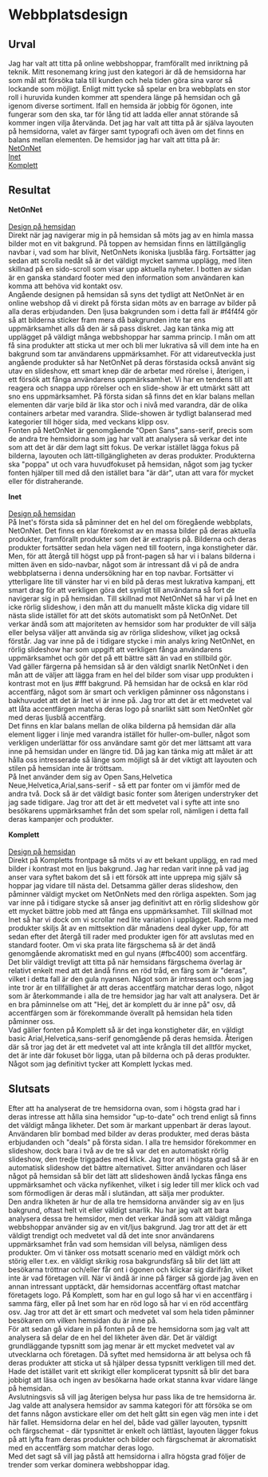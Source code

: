 ---
---
Webbplatsdesign
=========================
Urval
-----------------------
Jag har valt att titta på online webbshoppar, framförallt med inriktning på teknik. Mitt resonemang kring just den kategori är då de hemsidorna har som mål att försöka tala till kunden och hela tiden göra sina varor så lockande som möjligt. Enligt mitt tycke så spelar en bra webbplats en stor roll i huruvida kunden kommer att spendera länge på hemsidan och gå igenom diverse sortiment. Ifall en hemsida är jobbig för ögonen, inte fungerar som den ska, tar för lång tid att ladda eller annat störande så kommer ingen vilja återvända. Det jag har valt att titta på är själva layouten på hemsidorna, valet av färger samt typografi och även om det finns en balans mellan elementen.
De hemsidor jag har valt att titta på är: <br>
[NetOnNet](https://www.netonnet.se/) <br>
[Inet](https://www.inet.se/) <br>
[Komplett](https://www.komplett.se/)

Resultat
-----------------------
<b>NetOnNet</b><br>
<br>
<u>Design på hemsidan</u><br>
Direkt när jag navigerar mig in på hemsidan så möts jag av en himla massa bilder mot en vit bakgrund. På toppen av hemsidan finns en lättillgänglig navbar i, vad som har blivit, NetOnNets ikoniska ljusblåa färg. Fortsätter jag sedan att scrolla nedåt så är det väldigt mycket samma upplägg, med liten skillnad på en sido-scroll som visar upp aktuella nyheter. I botten av sidan är en ganska standard footer med den information som användaren kan komma att behöva vid kontakt osv. <br>
Angående designen på hemsidan så syns det tydligt att NetOnNet är en online webshop då vi direkt på första sidan möts av en barrage av bilder på alla deras erbjudanden. Den ljusa bakgrunden som i detta fall är #f4f4f4 gör så att bilderna sticker fram mera då bakgrunden inte tar ens uppmärksamhet alls då den är så pass diskret. Jag kan tänka mig att upplägget på väldigt många webbshoppar har samma princip. I mån om att få sina produkter att sticka ut mer och bli mer lukrativa så vill dem inte ha en bakgrund som tar användarens uppmärksamhet. För att vidareutveckla just angående produkter så har NetOnNet på deras förstasida också använt sig utav en slideshow, ett smart knep där de arbetar med rörelse i, återigen, i ett försök att fånga användarens uppmärksamhet. Vi har en tendens till att reagera och snappa upp rörelser och en slide-show är ett utmärkt sätt att sno ens uppmärksamhet. På första sidan så finns det en klar balans mellan elementen där varje bild är lika stor och i nivå med varandra, där de olika containers arbetar med varandra. Slide-showen är tydligt balanserad med kategorier till höger sida, med veckans klipp osv.<br>
Fonten på NetOnNet är genomgående "Open Sans",sans-serif, precis som de andra tre hemsidorna som jag har valt att analysera så verkar det inte som att det är där dem lagt sitt fokus. De verkar istället lägga fokus på bilderna, layouten och lätt-tillgängligheten av deras produkter. Produkterna ska "poppa" ut och vara huvudfokuset på hemsidan, något som jag tycker fonten hjälper till med då den istället bara "är där", utan att vara för mycket eller för distraherande.

<b>Inet</b><br>
<br>
<u>Design på hemsidan</u><br>
På Inet's första sida så påminner det en hel del om föregående webbplats, NetOnNet. Det finns en klar förekomst av en massa bilder på deras aktuella produkter, framförallt produkter som det är extrapris på. Bilderna och deras produkter fortsätter sedan hela vägen ned till footern, inga konstigheter där. Men, för att återgå till högst upp på front-pagen så har vi i balans bilderna i mitten även en sido-navbar, något som är intressant då vi på de andra webbplatserna i denna undersökning har en top navbar. Fortsätter vi ytterligare lite till vänster har vi en bild på deras mest lukrativa kampanj, ett smart drag för att verkligen göra det synligt till användarna så fort de navigerar sig in på hemsidan. Till skillnad mot NetOnNet så har vi på Inet en icke rörlig slideshow, i den mån att du manuellt måste klicka dig vidare till nästa slide istället för att det sköts automatiskt som på NetOnNet. Det verkar ändå som att majoriteten av hemsidor som har produkter de vill sälja eller belysa väljer att använda sig av rörliga slideshow, vilket jag också förstår. Jag var inne på de i tidigare stycke i min analys kring NetOnNet, en rörlig slideshow har som uppgift att verkligen fånga användarens uppmärksamhet och gör det på ett bättre sätt än vad en stillbild gör. <br>
Vad gäller färgerna på hemsidan så är den väldigt snarlik NetOnNet i den mån att de väljer att lägga fram en hel del bilder som visar upp produkten i kontrast mot en ljus #fff bakgrund. På hemsidan har de också en klar röd accentfärg, något som är smart och verkligen påminner oss någonstans i bakhuvudet att det är Inet vi är inne på. Jag tror att det är ett medvetet val att låta accentfärgen matcha deras logo på snarlikt sätt som NetOnNet gör med deras ljusblå accentfärg.<br>
Det finns en klar balans mellan de olika bilderna på hemsidan där alla element ligger i linje med varandra istället för huller-om-buller, något som verkligen underlättar för oss användare samt gör det mer lättsamt att vara inne på hemsidan under en längre tid. Då jag kan tänka mig att målet är att hålla oss intresserade så länge som möjligt så är det viktigt att layouten och stilen på hemsidan inte är tröttsam.<br>
På Inet använder dem sig av Open Sans,Helvetica Neue,Helvetica,Arial,sans-serif - så ett par fonter om vi jämför med de andra två. Dock så är det väldigt basic fonter som återigen understryker det jag sade tidigare. Jag tror att det är ett medvetet val i syfte att inte sno besökarens uppmärksamhet från det som spelar roll, nämligen i detta fall deras kampanjer och produkter.

<b>Komplett</b><br>
<br>
<u>Design på hemsidan</u><br>
Direkt på Kompletts frontpage så möts vi av ett bekant upplägg, en rad med bilder i kontrast mot en ljus bakgrund. Jag har redan varit inne på vad jag anser vara syftet bakom det så i ett försök att inte upprepa mig själv så hoppar jag vidare till nästa del. Detsamma gäller deras slideshow, den påminner väldigt mycket om NetOnNets med den rörliga aspekten. Som jag var inne på i tidigare stycke så anser jag definitivt att en rörlig slideshow gör ett mycket bättre jobb med att fånga ens uppmärksamhet. Till skillnad mot Inet så har vi dock om vi scrollar ned lite variation i upplägget. Raderna med produkter skiljs åt av en mittsektion där månadens deal dyker upp, för att sedan efter det återgå till rader med produkter igen för att avslutas med en standard footer.
Om vi ska prata lite färgschema så är det ändå genomgående akromatiskt med en gul nyans (#fbc400) som accentfärg. Det blir väldigt trevligt att titta på när hemsidans färgschema överlag är relativt enkelt med att det ändå finns en röd tråd, en färg som är "deras", vilket i detta fall är den gula nyansen. Något som är intressant och som jag inte tror är en tillfällighet är att deras accentfärg matchar deras logo, något som är återkommande i alla de tre hemsidor jag har valt att analysera. Det är en bra påminnelse om att "Hej, det är komplett du är inne på" osv, då accentfärgen som är förekommande överallt på hemsidan hela tiden påminner oss.<br>
Vad gäller fonten på Komplett så är det inga konstigheter där, en väldigt basic Arial,Helvetica,sans-serif genomgående på deras hemsida. Återigen där så tror jag det är ett medvetet val att inte krångla till det alltför mycket, det är inte där fokuset bör ligga, utan på bilderna och på deras produkter. Något som jag definitivt tycker att Komplett lyckas med.

Slutsats
-----------------------
Efter att ha analyserat de tre hemsidorna ovan, som i högsta grad har i deras intresse att hålla sina hemsidor "up-to-date" och trend enligt så finns det väldigt många likheter. Det som är markant uppenbart är deras layout. Användaren blir bombad med bilder av deras produkter, med deras bästa erbjudanden och "deals" på första sidan. I alla tre hemsidor förekommer en slideshow, dock bara i två av de tre så var det en automatiskt rörlig slideshow, den tredje triggades med klick. Jag tror att i högsta grad så är en automatisk slideshow det bättre alternativet. Sitter användaren och läser något på hemsidan så blir det lätt att slideshowen ändå lyckas fånga ens uppmärksamhet och väcka nyfikenhet, vilket i sig leder till mer klick och vad som förmodligen är deras mål i slutändan, att sälja mer produkter. <br>
Den andra likheten är hur de alla tre hemsidorna använder sig av en ljus bakgrund, oftast helt vit eller väldigt snarlik. Nu har jag valt att bara analysera dessa tre hemsidor, men det verkar ändå som att väldigt många webbshoppar använder sig av en vit/ljus bakgrund. Jag tror att det är ett väldigt trendigt och medvetet val då det inte snor användarens uppmärksamhet från vad som hemsidan vill belysa, nämligen dess produkter. Om vi tänker oss motsatt scenario med en väldigt mörk och störig eller t.ex. en väldigt skrikig rosa bakgrundsfärg så blir det lätt att besökarna tröttnar och/eller får ont i ögonen och klickar sig därifrån, vilket inte är vad företagen vill. När vi ändå är inne på färger så gjorde jag även en annan intressant upptäckt, där hemsidornas accentfärg oftast matchar företagets logo. På Komplett, som har en gul logo så har vi en accentfärg i samma färg, eller på Inet som har en röd logo så har vi en röd accentfärg osv. Jag tror att det är ett smart och medvetet val som hela tiden påminner besökaren om vilken hemsidan du är inne på.<br>
För att sedan gå vidare in på fonten på de tre hemsidorna som jag valt att analysera så delar de en hel del likheter även där. Det är väldigt grundläggande typsnitt som jag menar är ett mycket medvetet val av utvecklarna och företagen. Då syftet med hemsidorna är att belysa och få deras produkter att sticka ut så hjälper dessa typsnitt verkligen till med det. Hade det istället varit ett skrikigt eller komplicerat typsnitt så blir det bara jobbigt att läsa och ingen av besökarna hade orkat stanna kvar vidare länge på hemsidan.<br>
Avslutningsvis så vill jag återigen belysa hur pass lika de tre hemsidorna är. Jag valde att analysera hemsidor av samma kategori för att försöka se om det fanns någon avstickare eller om det helt gått sin egen väg  men inte i det här fallet. Hemsidorna delar en hel del, både vad gäller layouten, typsnitt och färgschemat - där typsnittet är enkelt och lättläst, layouten lägger fokus på att lyfta fram deras produkter och bilder och färgschemat är akromatiskt med en accentfärg som matchar deras logo. <br>
Med det sagt så vill jag påstå att hemsidorna i allra högsta grad följer de trender som verkar dominera webbshoppar idag.
